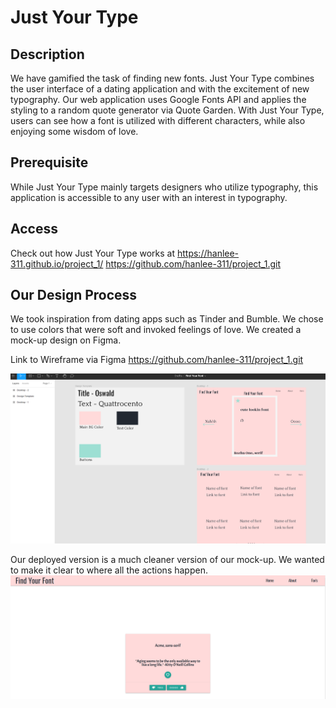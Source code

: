# Just Your Type

## Description

We have gamified the task of finding new fonts. Just Your Type combines the user interface of a dating application and with the excitement of new typography. Our web application uses Google Fonts API and applies the styling to a random quote generator via Quote Garden. With Just Your Type, users can see how a font is utilized with different characters, while also enjoying some wisdom of love. 

## Prerequisite

While Just Your Type mainly targets designers who utilize typography, this application is accessible to any user with an interest in typography.

## Access

Check out how Just Your Type works at
https://hanlee-311.github.io/project_1/
https://github.com/hanlee-311/project_1.git


## Our Design Process

We took inspiration from dating apps such as Tinder and Bumble. We chose to use colors that were soft and invoked feelings of love. We created a mock-up design on Figma.

Link to Wireframe via Figma
https://github.com/hanlee-311/project_1.git

![FigmaDesign](assets/images/figmaFYF.png)


Our deployed version is a much cleaner version of our mock-up. We wanted to make it clear to where all the actions happen.
![ActualDesign](assets/images/FYF1.png)
